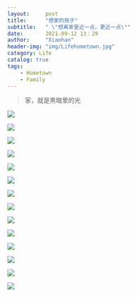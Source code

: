 ```yaml
---
layout:     post
title:      "想家的孩子"
subtitle:   " \"想离家里近一点，更近一点\""
date:       2021-09-12 13：29
author:     "Xiaohan"
header-img: "img/Lifehometown.jpg"
category: Life
catalog: true
tags:
    - Hometown
    - Family
---
```


> 家，就是黑暗里的光


![](https://github.com/Yangxiaohan0120/Yangxiaohan0120.github.io/main/img/WechatIMG4.jpeg)

![](https://github.com/Yangxiaohan0120/Yangxiaohan0120.github.io/main/img/WechatIMG5.jpeg)

![](https://github.com/Yangxiaohan0120/Yangxiaohan0120.github.io/main/img/WechatIMG6.jpeg)

![](https://github.com/Yangxiaohan0120/Yangxiaohan0120.github.io/main/img/WechatIMG7.jpeg)

![](https://github.com/Yangxiaohan0120/Yangxiaohan0120.github.io/main/img/WechatIMG8.jpeg)

![](https://github.com/Yangxiaohan0120/Yangxiaohan0120.github.io/main/img/WechatIMG9.jpeg)

![](https://github.com/Yangxiaohan0120/Yangxiaohan0120.github.io/main/img/WechatIMG10.jpeg)

![](https://github.com/Yangxiaohan0120/Yangxiaohan0120.github.io/main/img/WechatIMG11.jpeg)

![](https://github.com/Yangxiaohan0120/Yangxiaohan0120.github.io/main/img/WechatIMG12.jpeg)

![](https://github.com/Yangxiaohan0120/Yangxiaohan0120.github.io/main/img/WechatIMG13.jpeg)

![](https://github.com/Yangxiaohan0120/Yangxiaohan0120.github.io/main/img/WechatIMG14.jpeg)

![](https://github.com/Yangxiaohan0120/Yangxiaohan0120.github.io/main/img/WechatIMG15.jpeg)

![](https://github.com/Yangxiaohan0120/Yangxiaohan0120.github.io/main/img/WechatIMG16.jpeg)

![](https://github.com/Yangxiaohan0120/Yangxiaohan0120.github.io/main/img/WechatIMG17.jpeg)

